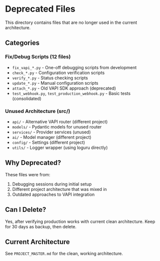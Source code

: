 # Deprecated Files

This directory contains files that are no longer used in the current architecture.

## Categories

### Fix/Debug Scripts (12 files)
- `fix_vapi_*.py` - One-off debugging scripts from development
- `check_*.py` - Configuration verification scripts
- `verify_*.py` - Status checking scripts
- `update_*.py` - Manual configuration scripts
- `attach_*.py` - Old VAPI SDK approach (deprecated)
- `test_webhook.py`, `test_production_webhook.py` - Basic tests (consolidated)

### Unused Architecture (src/)
- `api/` - Alternative VAPI router (different project)
- `models/` - Pydantic models for unused router
- `services/` - Provider services (unused)
- `ai/` - Model manager (different project)
- `config/` - Settings (different project)
- `utils/` - Logger wrapper (using loguru directly)

## Why Deprecated?

These files were from:
1. Debugging sessions during initial setup
2. Different project architecture that was mixed in
3. Outdated approaches to VAPI integration

## Can I Delete?

Yes, after verifying production works with current clean architecture.
Keep for 30 days as backup, then delete.

## Current Architecture

See `PROJECT_MASTER.md` for the clean, working architecture.
